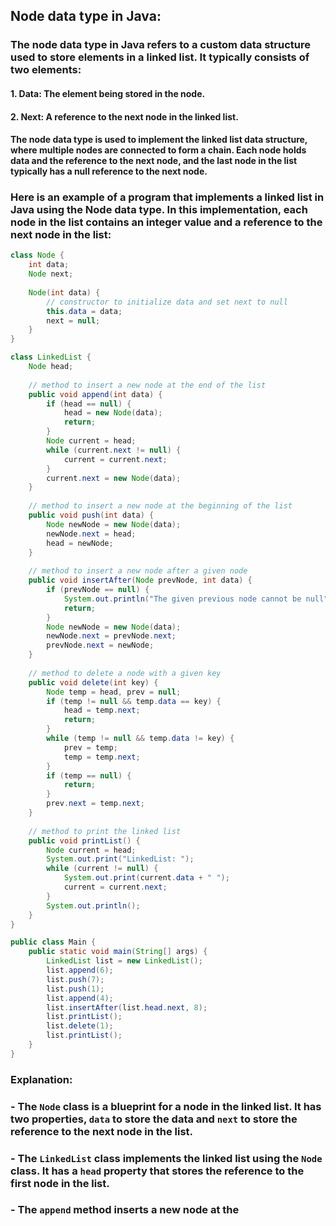 ## Node data type in Java:

### The node data type in Java refers to a custom data structure used to store elements in a linked list. It typically consists of two elements:

#### 1.  Data: The element being stored in the node.
    
#### 2.  Next: A reference to the next node in the linked list.
    

#### The node data type is used to implement the linked list data structure, where multiple nodes are connected to form a chain. Each node holds data and the reference to the next node, and the last node in the list typically has a null reference to the next node.

### Here is an example of a program that implements a linked list in Java using the Node data type. In this implementation, each node in the list contains an integer value and a reference to the next node in the list:

```java
class Node {
    int data;
    Node next;
    
    Node(int data) {
        // constructor to initialize data and set next to null
        this.data = data;
        next = null;
    }
}

class LinkedList {
    Node head;
    
    // method to insert a new node at the end of the list
    public void append(int data) {
        if (head == null) {
            head = new Node(data);
            return;
        }
        Node current = head;
        while (current.next != null) {
            current = current.next;
        }
        current.next = new Node(data);
    }
    
    // method to insert a new node at the beginning of the list
    public void push(int data) {
        Node newNode = new Node(data);
        newNode.next = head;
        head = newNode;
    }
    
    // method to insert a new node after a given node
    public void insertAfter(Node prevNode, int data) {
        if (prevNode == null) {
            System.out.println("The given previous node cannot be null");
            return;
        }
        Node newNode = new Node(data);
        newNode.next = prevNode.next;
        prevNode.next = newNode;
    }
    
    // method to delete a node with a given key
    public void delete(int key) {
        Node temp = head, prev = null;
        if (temp != null && temp.data == key) {
            head = temp.next;
            return;
        }
        while (temp != null && temp.data != key) {
            prev = temp;
            temp = temp.next;
        }
        if (temp == null) {
            return;
        }
        prev.next = temp.next;
    }
    
    // method to print the linked list
    public void printList() {
        Node current = head;
        System.out.print("LinkedList: ");
        while (current != null) {
            System.out.print(current.data + " ");
            current = current.next;
        }
        System.out.println();
    }
}

public class Main {
    public static void main(String[] args) {
        LinkedList list = new LinkedList();
        list.append(6);
        list.push(7);
        list.push(1);
        list.append(4);
        list.insertAfter(list.head.next, 8);
        list.printList();
        list.delete(1);
        list.printList();
    }
}

```


### Explanation:

### -   The `Node` class is a blueprint for a node in the linked list. It has two properties, `data` to store the data and `next` to store the reference to the next node in the list.
### -   The `LinkedList` class implements the linked list using the `Node` class. It has a `head` property that stores the reference to the first node in the list.
### -   The `append` method inserts a new node at the